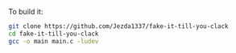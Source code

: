 To build it:

```sh
git clone https://github.com/Jezda1337/fake-it-till-you-clack
cd fake-it-till-you-clack
gcc -o main main.c -ludev
```
